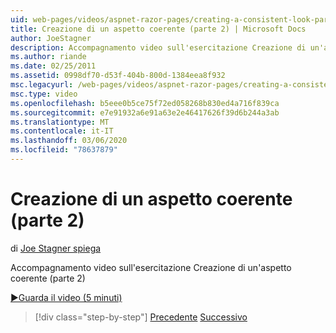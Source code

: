 ```yaml
---
uid: web-pages/videos/aspnet-razor-pages/creating-a-consistent-look-part-2
title: Creazione di un aspetto coerente (parte 2) | Microsoft Docs
author: JoeStagner
description: Accompagnamento video sull'esercitazione Creazione di un'aspetto coerente (parte 2)
ms.author: riande
ms.date: 02/25/2011
ms.assetid: 0998df70-d53f-404b-800d-1384eea8f932
msc.legacyurl: /web-pages/videos/aspnet-razor-pages/creating-a-consistent-look-part-2
msc.type: video
ms.openlocfilehash: b5eee0b5ce75f72ed058268b830ed4a716f839ca
ms.sourcegitcommit: e7e91932a6e91a63e2e46417626f39d6b244a3ab
ms.translationtype: MT
ms.contentlocale: it-IT
ms.lasthandoff: 03/06/2020
ms.locfileid: "78637879"
---
```

# <a name="creating-a-consistent-look-part-2"></a>Creazione di un aspetto coerente (parte 2)

di [Joe Stagner spiega](https://github.com/JoeStagner)

Accompagnamento video sull'esercitazione Creazione di un'aspetto coerente (parte 2)

[&#9654;Guarda il video (5 minuti)](https://channel9.msdn.com/Blogs/ASP-NET-Site-Videos/creating-a-consistent-look-(part-2))

> [!div class="step-by-step"]
> [Precedente](creating-a-consistent-look-part-1.md)
> [Successivo](working-with-forms-part-1.md)
